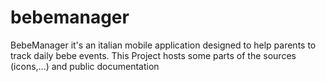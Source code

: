 # bebemanager

BebeManager it's an italian mobile application designed to help parents to track daily bebe events. This Project hosts some  parts of the sources (icons,...) and public documentation